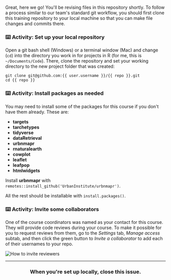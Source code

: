 Great, here we go! You'll be revising files in this repository shortly. To follow a process similar to our team's standard git workflow, you should first clone this training repository to your local machine so that you can make file changes and commits there. 

### :keyboard: Activity: Set up your local repository

Open a git bash shell (Windows) or a terminal window (Mac) and change (`cd`) into the directory you work in for projects in R (for me, this is `~/Documents/Code`). There, clone the repository and set your working directory to the new project folder that was created:
```
git clone git@github.com:{{ user.username }}/{{ repo }}.git
cd {{ repo }}
```

### :keyboard: Activity: Install packages as needed

You may need to install some of the packages for this course if you don't have them already. These are:

* **targets**
* **tarchetypes**
* **tidyverse**
* **dataRetrieval**
* **urbnmapr**
* **rnaturalearth**
* **cowplot**
* **leaflet**
* **leafpop**
* **htmlwidgets**

Install **urbnmapr** with `remotes::install_github('UrbanInstitute/urbnmapr')`.

All the rest should be installable with `install.packages()`.

### :keyboard: Activity: Invite some collaborators

One of the course coordinators was named as your contact for this course. They will provide code reviews during your course. To make it possible for you to request reviews from them, go to the *Settings* tab, *Manage access* subtab, and then click the green button to *Invite a collaborator* to add each of their usernames to your repo.

![How to invite reviewers](https://user-images.githubusercontent.com/12039957/83422503-9fb65e00-a3f7-11ea-8e06-ad87c813247e.png)

<hr><h3 align="center">When you're set up locally, close this issue.</h3>
